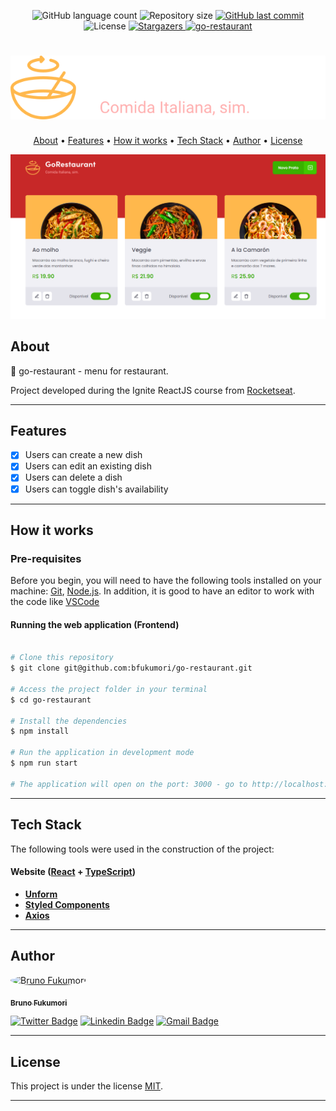 
<p align="center">
  <img alt="GitHub language count" src="https://img.shields.io/github/languages/count/bfukumori/go-restaurant?color=%2304D361">

  <img alt="Repository size" src="https://img.shields.io/github/repo-size/bfukumori/go-restaurant">
 
  <a href="https://github.com/bfukumori/go-restaurant/commits/master">
    <img alt="GitHub last commit" src="https://img.shields.io/github/last-commit/bfukumori/go-restaurant">
  </a>
    
   <img alt="License" src="https://img.shields.io/badge/license-MIT-brightgreen">
   <a href="https://github.com/bfukumori/go-restaurant/stargazers">
    <img alt="Stargazers" src="https://img.shields.io/github/stars/bfukumori/go-restaurant?style=social">
  </a>

  <a href="https://eloquent-semolina-5a2d6e.netlify.app/">
    <img alt="go-restaurant" src="https://img.shields.io/badge/go-restaurant-%237159c1?style=flat&logo=ghost">
    </a>
 
</p>
<h1 align="center">
    <img alt="go-restaurant" title="#go-restaurant" src="./src/assets/logo.svg" />
</h1>

<p align="center">
  <a href="#about">About</a> •
  <a href="#features">Features</a> •
  <a href="#how-it-works">How it works</a> • 
  <a href="#tech-stack">Tech Stack</a> • 
  <a href="#author">Author</a> • 
  <a href="#user-content-license">License</a>
</p>

<div align="center"> 
	<img alt="go-restaurant" title="#go-restaurant" src="./src/assets/banner.PNG" />
</div>

## About

🍝 go-restaurant - menu for restaurant.

Project developed during the Ignite ReactJS course from [Rocketseat](https://www.rocketseat.com.br/ignite).

---

## Features

- [x] Users can create a new dish
- [x] Users can edit an existing dish
- [x] Users can delete a dish
- [x] Users can toggle dish's availability

---

## How it works

### Pre-requisites

Before you begin, you will need to have the following tools installed on your machine:
[Git](https://git-scm.com), [Node.js](https://nodejs.org/en/).
In addition, it is good to have an editor to work with the code like [VSCode](https://code.visualstudio.com/)

#### Running the web application (Frontend)

```bash

# Clone this repository
$ git clone git@github.com:bfukumori/go-restaurant.git

# Access the project folder in your terminal
$ cd go-restaurant

# Install the dependencies
$ npm install

# Run the application in development mode
$ npm run start

# The application will open on the port: 3000 - go to http://localhost:3000

```

---

## Tech Stack

The following tools were used in the construction of the project:

#### **Website**  ([React](https://reactjs.org/)  +  [TypeScript](https://www.typescriptlang.org/))

-   **[Unform](https://github.com/unform/unform)**
-   **[Styled Components](https://styled-components.com/)**
-   **[Axios](https://github.com/axios/axios)**

---
## Author

<a href="https://www.facebook.com/bruno.fukumori.9/">
 <img style="border-radius: 50%;" src="https://avatars.githubusercontent.com/u/82473580?v=4" width="100px;" alt="Bruno Fukumori"/>
 <br />
  
 <sub><b>Bruno Fukumori</b></sub></a> <a href="https://www.facebook.com/bruno.fukumori.9/" title="facebook"></a>
 <br />

[![Twitter Badge](https://img.shields.io/badge/-Twitter-1ca0f1?style=flat-square&labelColor=1ca0f1&logo=twitter&logoColor=white&link=https://twitter.com/hi_fukujp)](https://twitter.com/hi_fukujp) [![Linkedin Badge](https://img.shields.io/badge/-Linkedin-blue?style=flat-square&logo=Linkedin&logoColor=white&link=https://www.linkedin.com/in/bfukumori/)](https://www.linkedin.com/in/bfukumori/) 
[![Gmail Badge](https://img.shields.io/badge/-Gmail-c14438?style=flat-square&logo=Gmail&logoColor=white&link=mailto:brunofukumori@gmail.com)](mailto:brunofukumori@gmail.com)

---

## License

This project is under the license [MIT](./LICENSE).

---
